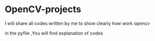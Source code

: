 # OpenCV-projects
I will share all codes written by me to show clearly  how work opencv 

in the pyfile ,You will find explanation of codes
